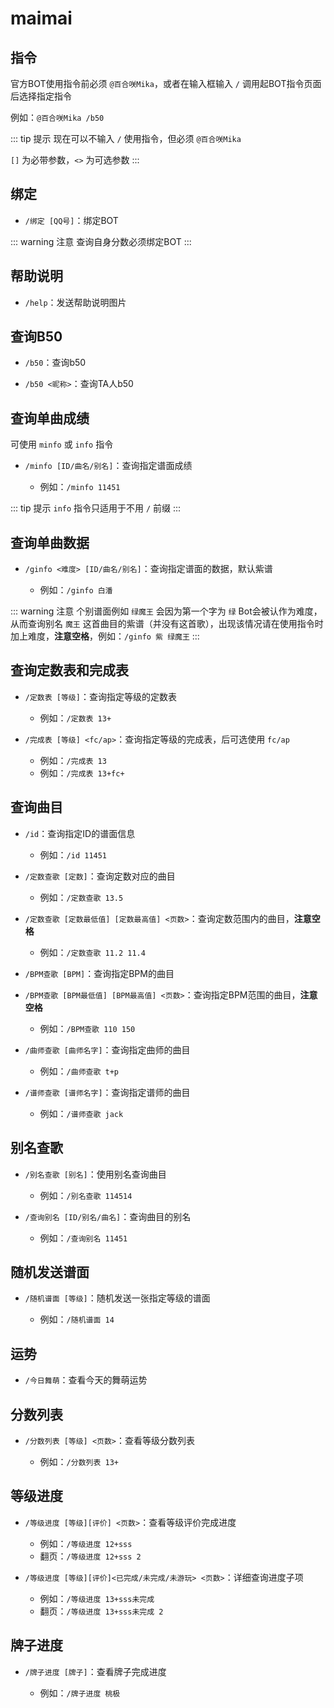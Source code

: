 # maimai

## 指令

官方BOT使用指令前必须 `@百合咲Mika`，或者在输入框输入 `/` 调用起BOT指令页面后选择指定指令

例如：`@百合咲Mika /b50`

::: tip 提示
现在可以不输入 `/` 使用指令，但必须 `@百合咲Mika`

`[]` 为必带参数，`<>` 为可选参数
:::

## 绑定

- `/绑定 [QQ号]`：绑定BOT

::: warning 注意
查询自身分数必须绑定BOT
:::

## 帮助说明

- `/help`：发送帮助说明图片

## 查询B50

- `/b50`：查询b50

- `/b50 <昵称>`：查询TA人b50

## 查询单曲成绩

可使用 `minfo` 或 `info` 指令

- `/minfo [ID/曲名/别名]`：查询指定谱面成绩

    - 例如：`/minfo 11451`

::: tip 提示
`info` 指令只适用于不用 `/` 前缀
:::

## 查询单曲数据

- `/ginfo <难度> [ID/曲名/别名]`：查询指定谱面的数据，默认紫谱

    - 例如：`/ginfo 白潘`

::: warning 注意
个别谱面例如 `绿魔王` 会因为第一个字为 `绿` Bot会被认作为难度，从而查询别名 `魔王` 这首曲目的紫谱（并没有这首歌），出现该情况请在使用指令时加上难度，**注意空格**，例如：`/ginfo 紫 绿魔王`
:::

## 查询定数表和完成表

- `/定数表 [等级]`：查询指定等级的定数表

    - 例如：`/定数表 13+`

- `/完成表 [等级] <fc/ap>`：查询指定等级的完成表，后可选使用 `fc/ap`

    - 例如：`/完成表 13`
    - 例如：`/完成表 13+fc+`

## 查询曲目

- `/id`：查询指定ID的谱面信息

    - 例如：`/id 11451`

- `/定数查歌 [定数]`：查询定数对应的曲目

    - 例如：`/定数查歌 13.5`

- `/定数查歌 [定数最低值] [定数最高值] <页数>`：查询定数范围内的曲目，**注意空格**

    - 例如：`/定数查歌 11.2 11.4`

- `/BPM查歌 [BPM]`：查询指定BPM的曲目

- `/BPM查歌 [BPM最低值] [BPM最高值] <页数>`：查询指定BPM范围的曲目，**注意空格**

    - 例如：`/BPM查歌 110 150`

- `/曲师查歌 [曲师名字]`：查询指定曲师的曲目
  
    - 例如：`/曲师查歌 t+p`

- `/谱师查歌 [谱师名字]`：查询指定谱师的曲目

    - 例如：`/谱师查歌 jack`

## 别名查歌

- `/别名查歌 [别名]`：使用别名查询曲目

    - 例如：`/别名查歌 114514`

- `/查询别名 [ID/别名/曲名]`：查询曲目的别名

    - 例如：`/查询别名 11451`

## 随机发送谱面

- `/随机谱面 [等级]`：随机发送一张指定等级的谱面

    - 例如：`/随机谱面 14`

## 运势

- `/今日舞萌`：查看今天的舞萌运势

## 分数列表

- `/分数列表 [等级] <页数>`：查看等级分数列表

    - 例如：`/分数列表 13+`

## 等级进度

- `/等级进度 [等级][评价] <页数>`：查看等级评价完成进度

    - 例如：`/等级进度 12+sss`
    - 翻页：`/等级进度 12+sss 2`

- `/等级进度 [等级][评价]<已完成/未完成/未游玩> <页数>`：详细查询进度子项

    - 例如：`/等级进度 13+sss未完成`
    - 翻页：`/等级进度 13+sss未完成 2`

## 牌子进度

- `/牌子进度 [牌子]`：查看牌子完成进度

    - 例如：`/牌子进度 桃极`